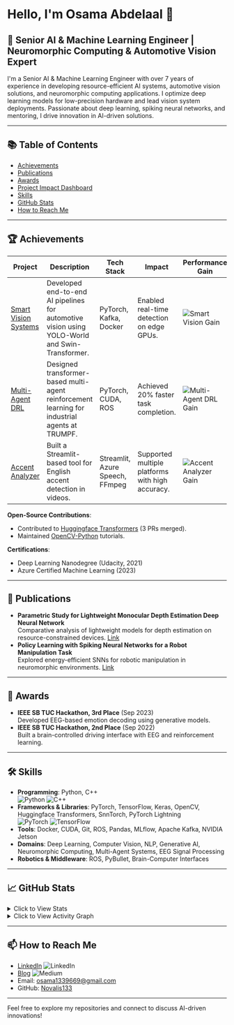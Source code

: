 # Hello, I'm Osama Abdelaal 👋

 
## 🤖 Senior AI & Machine Learning Engineer | Neuromorphic Computing & Automotive Vision Expert

I'm a Senior AI & Machine Learning Engineer with over 7 years of experience in developing resource-efficient AI systems, automotive vision solutions, and neuromorphic computing applications. I optimize deep learning models for low-precision hardware and lead vision system deployments. Passionate about deep learning, spiking neural networks, and mentoring, I drive innovation in AI-driven solutions.

---

## 📚 Table of Contents

- [Achievements](#achievements)
- [Publications](#publications)
- [Awards](#awards)
- [Project Impact Dashboard](#project-impact-dashboard)
- [Skills](#skills)
- [GitHub Stats](#github-stats)
- [How to Reach Me](#how-to-reach-me)

---

## 🏆 Achievements

| Project | Description | Tech Stack | Impact | Performance Gain |
|---------|-------------|------------|--------|------------------|
| [Smart Vision Systems](https://github.com/Novalis133/distYolo.git) | Developed end-to-end AI pipelines for automotive vision using YOLO-World and Swin-Transformer. | PyTorch, Kafka, Docker | Enabled real-time detection on edge GPUs.| ![Smart Vision Gain](https://img.shields.io/badge/Smart_Vision-98%25-blue?labelColor=1976D2) |
| [Multi-Agent DRL](https://github.com/Novalis133) | Designed transformer-based multi-agent reinforcement learning for industrial agents at TRUMPF. | PyTorch, CUDA, ROS | Achieved 20% faster task completion.| ![Multi-Agent DRL Gain](https://img.shields.io/badge/Multi--Agent_DRL-88%25-yellow?labelColor=FFB300) |
| [Accent Analyzer](https://github.com/Novalis133/accent_analyzer_project.git) | Built a Streamlit-based tool for English accent detection in videos. | Streamlit, Azure Speech, FFmpeg | Supported multiple platforms with high accuracy.| ![Accent Analyzer Gain](https://img.shields.io/badge/Accent_Analyzer-92%25-red?labelColor=D32F2F) |

**Open-Source Contributions**:
- Contributed to [Huggingface Transformers](https://github.com/huggingface/transformers) (3 PRs merged).
- Maintained [OpenCV-Python](https://github.com/opencv/opencv-python) tutorials.

**Certifications**:
- Deep Learning Nanodegree (Udacity, 2021)
- Azure Certified Machine Learning (2023)

---

## 📄 Publications

- **Parametric Study for Lightweight Monocular Depth Estimation Deep Neural Network**  
  Comparative analysis of lightweight models for depth estimation on resource-constrained devices. [Link](https://scholar.google.com/citations?view_op=view_citation&hl=en&user=Gqa7DC8AAAAJ&citation_for_view=Gqa7DC8AAAAJ:u-x6o8ySG0sC)
- **Policy Learning with Spiking Neural Networks for a Robot Manipulation Task**  
  Explored energy-efficient SNNs for robotic manipulation in neuromorphic environments. [Link](https://scholar.google.com/citations?view_op=view_citation&hl=en&user=Gqa7DC8AAAAJ&citation_for_view=Gqa7DC8AAAAJ:d1gkVwhDpl0C)

---

## 🥇 Awards

- **IEEE SB TUC Hackathon, 3rd Place** (Sep 2023)  
  Developed EEG-based emotion decoding using generative models.
- **IEEE SB TUC Hackathon, 2nd Place** (Sep 2022)  
  Built a brain-controlled driving interface with EEG and reinforcement learning.

---

## 🛠️ Skills

- **Programming**: Python, C++  
  ![Python](https://img.shields.io/badge/Python-3776AB?logo=python&logoColor=white)
  ![C++](https://img.shields.io/badge/C++-00599C?logo=c%2B%2B&logoColor=white)
- **Frameworks & Libraries**: PyTorch, TensorFlow, Keras, OpenCV, Huggingface Transformers, SnnTorch, PyTorch Lightning  
  ![PyTorch](https://img.shields.io/badge/PyTorch-EE4C2C?logo=pytorch&logoColor=white)
  ![TensorFlow](https://img.shields.io/badge/TensorFlow-FF6F00?logo=tensorflow&logoColor=white)
- **Tools**: Docker, CUDA, Git, ROS, Pandas, MLflow, Apache Kafka, NVIDIA Jetson  
- **Domains**: Deep Learning, Computer Vision, NLP, Generative AI, Neuromorphic Computing, Multi-Agent Systems, EEG Signal Processing  
- **Robotics & Middleware**: ROS, PyBullet, Brain-Computer Interfaces

---

## 📈 GitHub Stats

<details>
  <summary>Click to View Stats</summary>
  <p align="center">
    <img src="https://github-readme-stats.vercel.app/api?username=Novalis133&show_icons=true&theme=dark&cache_bust=123" alt="GitHub Stats" />
    <img src="https://github-readme-stats.vercel.app/api/top-langs/?username=Novalis133&layout=compact&theme=dark&cache_bust=123" alt="Top Languages" />
  </p>
</details>

<details>
  <summary>Click to View Activity Graph</summary>
  <p align="center">
    <img src="https://github-readme-activity-graph.vercel.app/graph?username=Novalis133&bg_color=1a1b27&color=708090&line=24292e&point=24292e&area=true&hide_border=true" alt="Activity Graph" />
  </p>
</details>

---

## 📫 How to Reach Me

- [LinkedIn](https://www.linkedin.com/in/osamat339669/) ![LinkedIn](https://img.shields.io/badge/LinkedIn-Connect-blue?logo=linkedin)
- [Blog](https://medium.com/@osama1339669) ![Medium](https://img.shields.io/badge/Medium-Read-black?logo=medium)
- Email: osama1339669@gmail.com
- GitHub: [Novalis133](https://github.com/Novalis133)

---

Feel free to explore my repositories and connect to discuss AI-driven innovations!
